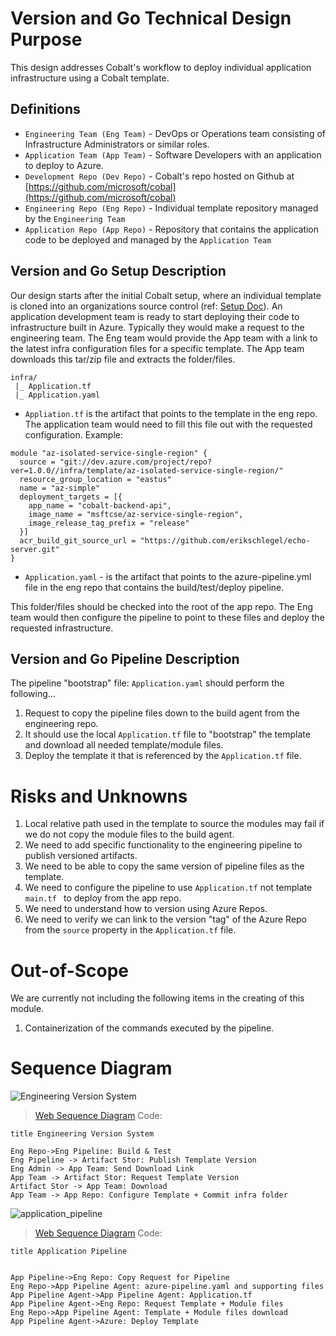 # Version and Go Technical Design Purpose

This design addresses Cobalt's workflow to deploy individual application infrastructure using a Cobalt template.

## Definitions
 - `Engineering Team (Eng Team)` - DevOps or Operations team consisting of Infrastructure Administrators or similar roles.
 - `Application Team (App Team)` - Software Developers with an application to deploy to Azure.
 - `Development Repo (Dev Repo)` - Cobalt's repo hosted on Github at [https://github.com/microsoft/cobal](https://github.com/microsoft/cobal)
 - `Engineering Repo (Eng Repo)` - Individual template repository managed by the `Engineering Team`
 - `Application Repo (App Repo)` - Repository that contains the application code to be deployed and managed by the `Application Team`

## Version and Go Setup Description
Our design starts after the initial Cobalt setup, where an individual template is cloned into an organizations source control (ref: [Setup Doc]()). An application development team is ready to start deploying their code to infrastructure built in Azure. Typically they would make a request to the engineering team. The Eng team would provide the App team with a link to the latest infra configuration files for a specific template. The App team downloads this tar/zip file and extracts the folder/files.

```
infra/
 |_ Application.tf
 |_ Application.yaml
```

 - `Appliation.tf` is the artifact that points to the template in the eng repo. The application team would need to fill this file out with the requested configuration. Example:

 ```
 module "az-isolated-service-single-region" {
   source = "git://dev.azure.com/project/repo?ver=1.0.0//infra/template/az-isolated-service-single-region/"
   resource_group_location = "eastus"
   name = "az-simple"
   deployment_targets = [{
     app_name = "cobalt-backend-api",
     image_name = "msftcse/az-service-single-region",
     image_release_tag_prefix = "release"
   }]
   acr_build_git_source_url = "https://github.com/erikschlegel/echo-server.git"
}
 ```

 - `Application.yaml` - is the artifact that points to the azure-pipeline.yml file in the eng repo that contains the build/test/deploy pipeline.

This folder/files should be checked into the root of the app repo. The Eng team would then configure the pipeline to point to these files and deploy the requested infrastructure.

## Version and Go Pipeline Description

The pipeline "bootstrap" file: `Application.yaml` should perform the following...

1. Request to copy the pipeline files down to the build agent from the engineering repo.
2. It should use the local `Application.tf` file to "bootstrap" the template and download all needed template/module files.
3. Deploy the template it that is referenced by the `Application.tf` file.

# Risks and Unknowns

1. Local relative path used in the template to source the modules may fail if we do not copy the module files to the build agent.
2. We need to add specific functionality to the engineering pipeline to publish versioned artifacts.
3. We need to be able to copy the same version of pipeline files as the template.
4. We need to configure the pipeline to use `Application.tf` not template `main.tf ` to deploy from the app repo.
5. We need to understand how to version using Azure Repos. 
6. We need to verify we can link to the version "tag" of the Azure Repo from the `source` property in the `Application.tf` file.

# Out-of-Scope

We are currently not including the following items in the creating of this module.

  1. Containerization of the commands executed by the pipeline.

# Sequence Diagram

![Engineering Version System](https://user-images.githubusercontent.com/17349002/64083850-49df4900-ccf3-11e9-9e06-af6dbb468cdc.png)

> [Web Sequence Diagram](https://www.websequencediagrams.com/) Code:
```
title Engineering Version System

Eng Repo->Eng Pipeline: Build & Test
Eng Pipeline -> Artifact Stor: Publish Template Version
Eng Admin -> App Team: Send Download Link
App Team -> Artifact Stor: Request Template Version
Artifact Stor -> App Team: Download
App Team -> App Repo: Configure Template + Commit infra folder
```

![application_pipeline](https://user-images.githubusercontent.com/17349002/64084044-ff5ecc00-ccf4-11e9-8ddb-f858b335f325.png)

> [Web Sequence Diagram](https://www.websequencediagrams.com/) Code:
```
title Application Pipeline


App Pipeline->Eng Repo: Copy Request for Pipeline
Eng Repo->App Pipeline Agent: azure-pipeline.yaml and supporting files
App Pipeline Agent->App Pipeline Agent: Application.tf
App Pipeline Agent->Eng Repo: Request Template + Module files
Eng Repo->App Pipeline Agent: Template + Module files download
App Pipeline Agent->Azure: Deploy Template
```

